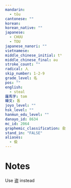 ```yaml
---
mandarin:
  - tōu
cantonese: ""
korean:
korean_native: ""
japanese:
  - CHUU
  - TOU
japanese_nanori: ""
vietnamese:
middle_chinese_initial: tʰ
middle_chinese_final: əu
stroke_count: ""
radical: 人
skip_number: 1-2-9
grade_level: 名
pos: ""
english:
  - steal
羅馬字: tom
韓文: 톰
joyo_level: ""
hsk_level: ""
hanmun_edu_level: ""
danayo_id: 8634
mc_id: 2064
graphemic_classification: 兪
stand_in: "FALSE"
aliases:
  - 偸
---
```


# Notes
Use 盗 instead
